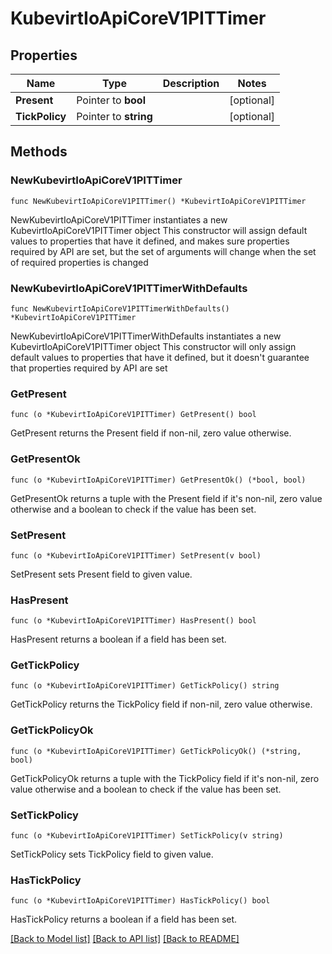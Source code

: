 # KubevirtIoApiCoreV1PITTimer

## Properties

Name | Type | Description | Notes
------------ | ------------- | ------------- | -------------
**Present** | Pointer to **bool** |  | [optional] 
**TickPolicy** | Pointer to **string** |  | [optional] 

## Methods

### NewKubevirtIoApiCoreV1PITTimer

`func NewKubevirtIoApiCoreV1PITTimer() *KubevirtIoApiCoreV1PITTimer`

NewKubevirtIoApiCoreV1PITTimer instantiates a new KubevirtIoApiCoreV1PITTimer object
This constructor will assign default values to properties that have it defined,
and makes sure properties required by API are set, but the set of arguments
will change when the set of required properties is changed

### NewKubevirtIoApiCoreV1PITTimerWithDefaults

`func NewKubevirtIoApiCoreV1PITTimerWithDefaults() *KubevirtIoApiCoreV1PITTimer`

NewKubevirtIoApiCoreV1PITTimerWithDefaults instantiates a new KubevirtIoApiCoreV1PITTimer object
This constructor will only assign default values to properties that have it defined,
but it doesn't guarantee that properties required by API are set

### GetPresent

`func (o *KubevirtIoApiCoreV1PITTimer) GetPresent() bool`

GetPresent returns the Present field if non-nil, zero value otherwise.

### GetPresentOk

`func (o *KubevirtIoApiCoreV1PITTimer) GetPresentOk() (*bool, bool)`

GetPresentOk returns a tuple with the Present field if it's non-nil, zero value otherwise
and a boolean to check if the value has been set.

### SetPresent

`func (o *KubevirtIoApiCoreV1PITTimer) SetPresent(v bool)`

SetPresent sets Present field to given value.

### HasPresent

`func (o *KubevirtIoApiCoreV1PITTimer) HasPresent() bool`

HasPresent returns a boolean if a field has been set.

### GetTickPolicy

`func (o *KubevirtIoApiCoreV1PITTimer) GetTickPolicy() string`

GetTickPolicy returns the TickPolicy field if non-nil, zero value otherwise.

### GetTickPolicyOk

`func (o *KubevirtIoApiCoreV1PITTimer) GetTickPolicyOk() (*string, bool)`

GetTickPolicyOk returns a tuple with the TickPolicy field if it's non-nil, zero value otherwise
and a boolean to check if the value has been set.

### SetTickPolicy

`func (o *KubevirtIoApiCoreV1PITTimer) SetTickPolicy(v string)`

SetTickPolicy sets TickPolicy field to given value.

### HasTickPolicy

`func (o *KubevirtIoApiCoreV1PITTimer) HasTickPolicy() bool`

HasTickPolicy returns a boolean if a field has been set.


[[Back to Model list]](../README.md#documentation-for-models) [[Back to API list]](../README.md#documentation-for-api-endpoints) [[Back to README]](../README.md)


